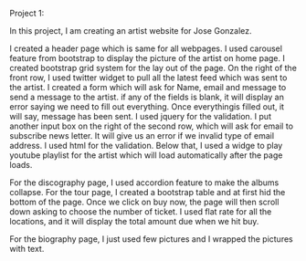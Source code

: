Project 1:

In this project, I am creating an artist website for Jose Gonzalez. 

I created a header page which is same for all webpages.
I used carousel feature from bootstrap to display the picture of the artist on home page. 
I created bootstrap grid system for the lay out of the page. 
On the right of the front row, I used twitter widget to pull all the latest feed which was sent to the artist.
I created a form which will ask for Name, email and message to send a message to the artist.
if any of the fields is blank, it will display an error saying we need to fill out everything.
Once everythingis filled out, it will say, message has been sent. I used jquery for the validation.
I put another input box on the right of the second row, which will ask for email to subscribe news letter.
It will give us an error if we invalid type of email address. I used html for the validation. 
Below that, I used a widge to play youtube playlist for the artist which will load automatically after the page loads.

For the discography page, I used accordion feature to make the albums collapse.
For the tour page, I created a bootstrap table and at first hid the bottom of the page.
Once we click on buy now, the page will then scroll down asking to choose the number of ticket. 
I used flat rate for all the locations, and it will display the total amount due when we hit buy. 

For the biography page, I just used few pictures and I wrapped the pictures with text. 

